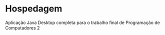 # Hospedagem
 Aplicação Java Desktop completa para o trabalho final de Programação de Computadores 2